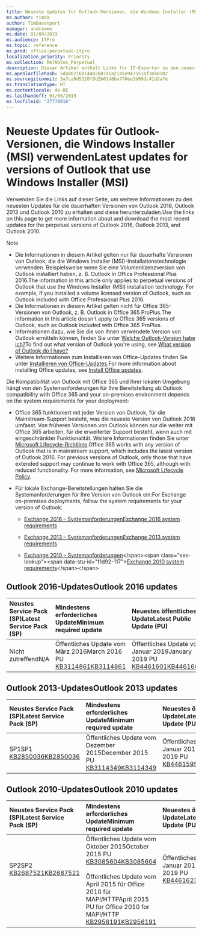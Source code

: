 ```yaml
---
title: Neueste Updates für Outlook-Versionen, die Windows Installer (MSI) verwenden
ms.author: timda
author: TimDavenport
manager: andrewmo
ms.date: 01/09/2019
ms.audience: ITPro
ms.topic: reference
ms.prod: office-perpetual-itpro
localization_priority: Priority
ms.collection: RelNotes_Perpetual
description: Dieser Artikel enthält Links für IT-Experten zu den neuesten Updateinformationen für dauerhafte Versionen von Outlook 2016, Outlook 2013 und Outlook 2010
ms.openlocfilehash: 5da86216814402607d1a2145e947551bf3eb0102
ms.sourcegitcommit: 3a7ca9d5320f8d2b01d8ba7f0ee3b09dc41d2a7e
ms.translationtype: HT
ms.contentlocale: de-DE
ms.lasthandoff: 01/08/2019
ms.locfileid: "27770016"
---
```

# <a name="latest-updates-for-versions-of-outlook-that-use-windows-installer-msi"></a><span data-ttu-id="f1d92-103">Neueste Updates für Outlook-Versionen, die Windows Installer (MSI) verwenden</span><span class="sxs-lookup"><span data-stu-id="f1d92-103">Latest updates for versions of Outlook that use Windows Installer (MSI)</span></span>

<span data-ttu-id="f1d92-104">Verwenden Sie die Links auf dieser Seite, um weitere Informationen zu den neuesten Updates für die dauerhaften Versionen von Outlook 2016, Outlook 2013 und Outlook 2010 zu erhalten und diese herunterzuladen.</span><span class="sxs-lookup"><span data-stu-id="f1d92-104">Use the links on this page to get more information about and download the most recent updates for the perpetual versions of Outlook 2016, Outlook 2013, and Outlook 2010.</span></span>
  
> [!NOTE]
> - <span data-ttu-id="f1d92-p101">Die Informationen in diesem Artikel gelten nur für dauerhafte Versionen von Outlook, die die Windows Installer (MSI)-Installationstechnologie verwenden. Beispielsweise wenn Sie eine Volumenlizenzversion von Outlook installiert haben, z. B. Outlook in Office Professional Plus 2016.</span><span class="sxs-lookup"><span data-stu-id="f1d92-p101">The information in this article only applies to perpetual versions of Outlook that use the Windows Installer (MSI) installation technology. For example, if you installed a volume licensed version of Outlook, such as Outlook included with Office Professional Plus 2016.</span></span>
> - <span data-ttu-id="f1d92-107">Die Informationen in diesem Artikel gelten nicht für Office 365-Versionen von Outlook, z. B. Outlook in Office 365 ProPlus.</span><span class="sxs-lookup"><span data-stu-id="f1d92-107">The information in this article doesn't apply to Office 365 versions of Outlook, such as Outlook included with Office 365 ProPlus.</span></span>
> - <span data-ttu-id="f1d92-108">Informationen dazu, wie Sie die von Ihnen verwendete Version von Outlook ermitteln können, finden Sie unter [Welche Outlook-Version habe ich?](https://support.office.com/article/b3a9568c-edb5-42b9-9825-d48d82b2257c)</span><span class="sxs-lookup"><span data-stu-id="f1d92-108">To find out what version of Outlook you're using, see [What version of Outlook do I have?](https://support.office.com/article/b3a9568c-edb5-42b9-9825-d48d82b2257c)</span></span>
> - <span data-ttu-id="f1d92-109">Weitere Informationen zum Installieren von Office-Updates finden Sie unter [Installieren von Office-Updates](https://support.office.com/article/2ab296f3-7f03-43a2-8e50-46de917611c5).</span><span class="sxs-lookup"><span data-stu-id="f1d92-109">For more information about installing Office updates, see [Install Office updates](https://support.office.com/article/2ab296f3-7f03-43a2-8e50-46de917611c5).</span></span> 
  
<span data-ttu-id="f1d92-110">Die Kompatibilität von Outlook mit Office 365 und Ihrer lokalen Umgebung hängt von den Systemanforderungen für Ihre Bereitstellung ab:</span><span class="sxs-lookup"><span data-stu-id="f1d92-110">Outlook compatibility with Office 365 and your on-premises environment depends on the system requirements for your deployment:</span></span>
  
- <span data-ttu-id="f1d92-p102">Office 365 funktioniert mit jeder Version von Outlook, für die Mainstream-Support besteht, was die neueste Version von Outlook 2016 umfasst. Von früheren Versionen von Outlook können nur die weiter mit Office 365 arbeiten, für die erweiterter Support besteht, wenn auch mit eingeschränkter Funktionalität. Weitere Informationen finden Sie unter [Microsoft Lifecycle-Richtlinie](https://support.microsoft.com/lifecycle).</span><span class="sxs-lookup"><span data-stu-id="f1d92-p102">Office 365 works with any version of Outlook that is in mainstream support, which includes the latest version of Outlook 2016. For previous versions of Outlook, only those that have extended support may continue to work with Office 365, although with reduced functionality. For more information, see [Microsoft Lifecycle Policy](https://support.microsoft.com/lifecycle).</span></span>
    
- <span data-ttu-id="f1d92-114">Für lokale Exchange-Bereitstellungen halten Sie die Systemanforderungen für Ihre Version von Outlook ein:</span><span class="sxs-lookup"><span data-stu-id="f1d92-114">For Exchange on-premises deployments, follow the system requirements for your version of Outlook:</span></span>
    
  - [<span data-ttu-id="f1d92-115">Exchange 2016 – Systemanforderungen</span><span class="sxs-lookup"><span data-stu-id="f1d92-115">Exchange 2016 system requirements</span></span>](https://docs.microsoft.com/Exchange/plan-and-deploy/system-requirements)
    
  - [<span data-ttu-id="f1d92-116">Exchange 2013 – Systemanforderungen</span><span class="sxs-lookup"><span data-stu-id="f1d92-116">Exchange 2013 system requirements</span></span>](https://docs.microsoft.com/exchange/exchange-2013-system-requirements-exchange-2013-help)
    
  - <span data-ttu-id="f1d92-117">[Exchange 2010 – Systemanforderungen](https://docs.microsoft.com/previous-versions/office/exchange-server-2010/aa996719(v=exchg.141))</span><span class="sxs-lookup"><span data-stu-id="f1d92-117">[Exchange 2010 system requirements](https://docs.microsoft.com/previous-versions/office/exchange-server-2010/aa996719(v=exchg.141))</span></span>

   
## <a name="outlook-2016-updates"></a><span data-ttu-id="f1d92-118">Outlook 2016-Updates</span><span class="sxs-lookup"><span data-stu-id="f1d92-118">Outlook 2016 updates</span></span>

|<span data-ttu-id="f1d92-119">**Neustes Service Pack (SP)**</span><span class="sxs-lookup"><span data-stu-id="f1d92-119">**Latest Service Pack (SP)**</span></span>|<span data-ttu-id="f1d92-120">**Mindestens erforderliches Update**</span><span class="sxs-lookup"><span data-stu-id="f1d92-120">**Minimum required update**</span></span>|<span data-ttu-id="f1d92-121">**Neuestes öffentliches Update**</span><span class="sxs-lookup"><span data-stu-id="f1d92-121">**Latest Public Update (PU)**</span></span>|
|:-----|:-----|:-----|
|<span data-ttu-id="f1d92-122">Nicht zutreffend</span><span class="sxs-lookup"><span data-stu-id="f1d92-122">N/A</span></span>  <br/> |<span data-ttu-id="f1d92-123">Öffentliches Update vom März 2016</span><span class="sxs-lookup"><span data-stu-id="f1d92-123">March 2016 PU</span></span> <br/>[<span data-ttu-id="f1d92-124">KB3114861</span><span class="sxs-lookup"><span data-stu-id="f1d92-124">KB3114861</span></span>](https://support.microsoft.com/help/3114861) <br/> |<span data-ttu-id="f1d92-125">Öffentliches Update vom Januar 2019</span><span class="sxs-lookup"><span data-stu-id="f1d92-125">January 2019 PU</span></span> <br/>[<span data-ttu-id="f1d92-126">KB4461601</span><span class="sxs-lookup"><span data-stu-id="f1d92-126">KB4461601</span></span>](https://support.microsoft.com/help/4461601) 

## <a name="outlook-2013-updates"></a><span data-ttu-id="f1d92-127">Outlook 2013-Updates</span><span class="sxs-lookup"><span data-stu-id="f1d92-127">Outlook 2013 updates</span></span>

|<span data-ttu-id="f1d92-128">**Neustes Service Pack (SP)**</span><span class="sxs-lookup"><span data-stu-id="f1d92-128">**Latest Service Pack (SP)**</span></span>|<span data-ttu-id="f1d92-129">**Mindestens erforderliches Update**</span><span class="sxs-lookup"><span data-stu-id="f1d92-129">**Minimum required update**</span></span>|<span data-ttu-id="f1d92-130">**Neuestes öffentliches Update**</span><span class="sxs-lookup"><span data-stu-id="f1d92-130">**Latest Public Update (PU)**</span></span>|
|:-----|:-----|:-----|
|<span data-ttu-id="f1d92-131">SP1</span><span class="sxs-lookup"><span data-stu-id="f1d92-131">SP1</span></span>  <br/>[<span data-ttu-id="f1d92-132">KB2850036</span><span class="sxs-lookup"><span data-stu-id="f1d92-132">KB2850036</span></span>](https://go.microsoft.com/fwlink/p/?LinkId=512538) <br/> |<span data-ttu-id="f1d92-133">Öffentliches Update vom Dezember 2015</span><span class="sxs-lookup"><span data-stu-id="f1d92-133">December 2015 PU</span></span> <br/>[<span data-ttu-id="f1d92-134">KB3114349</span><span class="sxs-lookup"><span data-stu-id="f1d92-134">KB3114349</span></span>](https://support.microsoft.com/kb/3114349) <br/> |<span data-ttu-id="f1d92-135">Öffentliches Update vom Januar 2019</span><span class="sxs-lookup"><span data-stu-id="f1d92-135">January 2019 PU</span></span> <br/>[<span data-ttu-id="f1d92-136">KB4461595</span><span class="sxs-lookup"><span data-stu-id="f1d92-136">KB4461595</span></span>](https://support.microsoft.com/help/4461595)  |
   
## <a name="outlook-2010-updates"></a><span data-ttu-id="f1d92-137">Outlook 2010-Updates</span><span class="sxs-lookup"><span data-stu-id="f1d92-137">Outlook 2010 updates</span></span>

|<span data-ttu-id="f1d92-138">**Neustes Service Pack (SP)**</span><span class="sxs-lookup"><span data-stu-id="f1d92-138">**Latest Service Pack (SP)**</span></span>|<span data-ttu-id="f1d92-139">**Mindestens erforderliches Update**</span><span class="sxs-lookup"><span data-stu-id="f1d92-139">**Minimum required update**</span></span>|<span data-ttu-id="f1d92-140">**Neuestes öffentliches Update**</span><span class="sxs-lookup"><span data-stu-id="f1d92-140">**Latest Public Update (PU)**</span></span>|
|:-----|:-----|:-----|
|<span data-ttu-id="f1d92-141">SP2</span><span class="sxs-lookup"><span data-stu-id="f1d92-141">SP2</span></span> <br/>[<span data-ttu-id="f1d92-142">KB2687521</span><span class="sxs-lookup"><span data-stu-id="f1d92-142">KB2687521</span></span>](https://go.microsoft.com/fwlink/p/?LinkId=512542) <br><br><br><br/> |<span data-ttu-id="f1d92-143">Öffentliches Update vom Oktober 2015</span><span class="sxs-lookup"><span data-stu-id="f1d92-143">October 2015 PU</span></span> <br/> [<span data-ttu-id="f1d92-144">KB3085604</span><span class="sxs-lookup"><span data-stu-id="f1d92-144">KB3085604</span></span>](https://support.microsoft.com/kb/3085604) <br/><br/>  <span data-ttu-id="f1d92-145">Öffentliches Update vom April 2015 für Office 2010 für MAPI/HTTP</span><span class="sxs-lookup"><span data-stu-id="f1d92-145">April 2015 PU for Office 2010 for MAPI/HTTP</span></span> <br/> [<span data-ttu-id="f1d92-146">KB2956191</span><span class="sxs-lookup"><span data-stu-id="f1d92-146">KB2956191</span></span>](https://support.microsoft.com/de-DE/help/2956191/april-14-2015-update-for-office-2010-kb2956191) <br/> |<span data-ttu-id="f1d92-147">Öffentliches Update vom Januar 2019</span><span class="sxs-lookup"><span data-stu-id="f1d92-147">January 2019 PU</span></span> <br/>[<span data-ttu-id="f1d92-148">KB4461623</span><span class="sxs-lookup"><span data-stu-id="f1d92-148">KB4461623</span></span>](https://support.microsoft.com/help/4461623) <br><br><br><br/>|
   

